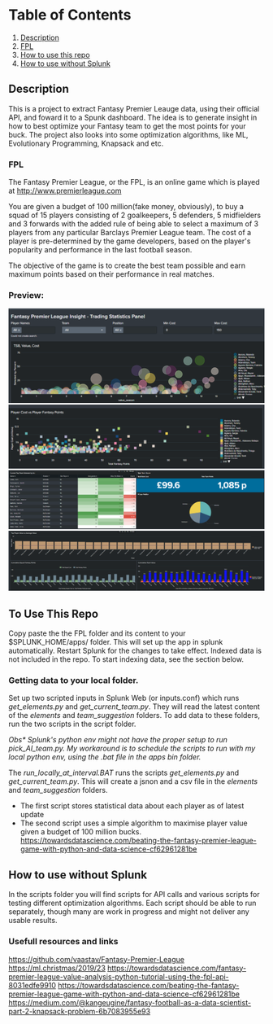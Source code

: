 # Table of Contents
1. [Description](#description)
2. [FPL](#fpl)
3. [How to use this repo](#use-this-repo)
4. [How to use without Splunk](#without-splunk)

## Description<a name="description"></a>
This is a project to extract Fantasy Premier Leauge data, using their official API, and foward it to a Spunk dashboard.
The idea is to generate insight in how to best optimize your Fantasy team to get the most points for your buck. 
The project also looks into some optimization algorithms, like ML, Evolutionary Programming, Knapsack and etc.

### FPL<a name="fpl"></a>
The Fantasy Premier League, or the FPL, is an online game which is played at http://www.premierleague.com

You are given a budget of 100 million(fake money, obviously), to buy a squad of 15 players consisting of 2 goalkeepers, 5 defenders, 5 midfielders and 3 forwards with the added rule of being able to select a maximum of 3 players from any particular Barclays Premier League team. The cost of a player is pre-determined by the game developers, based on the player's popularity and performance in the last football season.

The objective of the game is to create the best team possible and earn maximum points based on their performance in real 
matches.

### Preview:
![ROI](https://github.com/Toanbego/splunk_FPL_poc/blob/master/images/FPL_ROI.PNG)
![Points](https://github.com/Toanbego/splunk_FPL_poc/blob/master/images/FPL_points.PNG)
![AI](https://github.com/Toanbego/splunk_FPL_poc/blob/master/images/FPL_AI.PNG)
![Extra](https://github.com/Toanbego/splunk_FPL_poc/blob/master/images/extra_stats.PNG)


## To Use This Repo<a name="use-this-repo"></a>
Copy paste the the FPL folder and its content to your $SPLUNK_HOME/apps/ folder. This will set up the app in splunk automatically. Restart Splunk for the changes to take effect.
Indexed data is not included in the repo. To start indexing data, see the section below.

### Getting data to your local folder.
Set up two scripted inputs in Splunk Web (or inputs.conf) which runs <i>get_elements.py</i> and <i>get_current_team.py</i>. They will read the latest content of the <i>elements</i> and <i>team_suggestion</i> folders. To add data to these folders, run the two scripts in the script folder.

<i>Obs* Splunk's python env might not have the proper setup to run pick_AI_team.py. My workaround is to schedule the scripts to run with my local python env, using the .bat file in the apps bin folder. </i>

The <i>run_locally_at_interval.BAT</i> runs the scripts <i>get_elements.py</i> and <i>get_current_team.py</i>.
This will create a jsnon and a csv file in the <i>elements</i> and <i>team_suggestion</i> folders.
* The first script stores statistical data about each player as of latest update
* The second script uses a simple algorithm to maximise player value given a budget of 100 million bucks.
https://towardsdatascience.com/beating-the-fantasy-premier-league-game-with-python-and-data-science-cf62961281be

## How to use without Splunk<a name="without-splunk"></a>
In the scripts folder you will find scripts for API calls and various scripts for testing different optimization
algorithms.
Each script should be able to run separately, though many are work in progress and might not deliver any
usable results. 

### Usefull resources and links
https://github.com/vaastav/Fantasy-Premier-League
https://ml.christmas/2019/23
https://towardsdatascience.com/fantasy-premier-league-value-analysis-python-tutorial-using-the-fpl-api-8031edfe9910
https://towardsdatascience.com/beating-the-fantasy-premier-league-game-with-python-and-data-science-cf62961281be
https://medium.com/@kangeugine/fantasy-football-as-a-data-scientist-part-2-knapsack-problem-6b7083955e93

 



